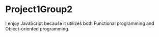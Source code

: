 # Project1Group2

I enjoy JavaScript because it utilizes both Functional programming and Object-oriented programming.

